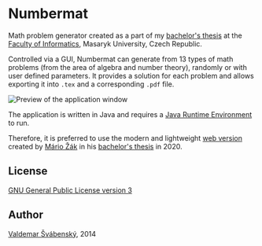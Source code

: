 # Numbermat

Math problem generator created as a part of my [bachelor's thesis](https://is.muni.cz/th/k5kl2/)
at the [Faculty of Informatics](http://fi.muni.cz/), Masaryk University, Czech Republic.

Controlled via a GUI, Numbermat can generate from 13 types of math problems
(from the area of algebra and number theory), randomly or with user defined parameters.
It provides a solution for each problem and allows exporting it into `.tex` and a corresponding `.pdf` file.

![Preview of the application window](preview.png)

The application is written in Java and requires a [Java Runtime Environment](https://www.java.com/en/download/) to run.

Therefore, it is preferred to use the modern and lightweight [web version](https://mzcpp.github.io/Numbermat-WebApp/#en) created by
[Mário Žák](https://github.com/maarioz/Numbermat-WebApp) in his [bachelor's thesis](https://is.muni.cz/th/zol1p/) in 2020.

## License

[GNU General Public License version 3](http://www.gnu.org/licenses/gpl-3.0.html)

## Author

[Valdemar Švábenský](https://www.fi.muni.cz/~xsvabens/), 2014

